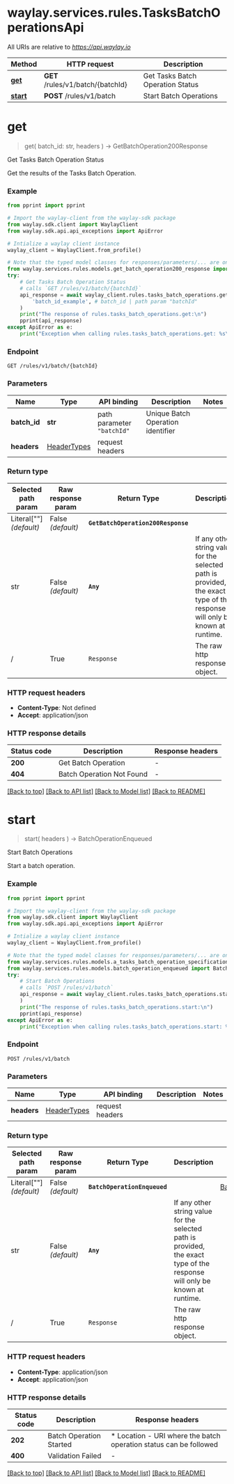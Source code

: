 # waylay.services.rules.TasksBatchOperationsApi

All URIs are relative to *https://api.waylay.io*

Method | HTTP request | Description
------------- | ------------- | -------------
[**get**](TasksBatchOperationsApi.md#get) | **GET** /rules/v1/batch/{batchId} | Get Tasks Batch Operation Status
[**start**](TasksBatchOperationsApi.md#start) | **POST** /rules/v1/batch | Start Batch Operations

# **get**
> get(
> batch_id: str,
> headers
> ) -> GetBatchOperation200Response

Get Tasks Batch Operation Status

Get the results of the Tasks Batch Operation.

### Example

```python
from pprint import pprint

# Import the waylay-client from the waylay-sdk package
from waylay.sdk.client import WaylayClient
from waylay.sdk.api.api_exceptions import ApiError

# Intialize a waylay client instance
waylay_client = WaylayClient.from_profile()

# Note that the typed model classes for responses/parameters/... are only available when `waylay-sdk-rules-types` is installed
from waylay.services.rules.models.get_batch_operation200_response import GetBatchOperation200Response
try:
    # Get Tasks Batch Operation Status
    # calls `GET /rules/v1/batch/{batchId}`
    api_response = await waylay_client.rules.tasks_batch_operations.get(
        'batch_id_example', # batch_id | path param "batchId"
    )
    print("The response of rules.tasks_batch_operations.get:\n")
    pprint(api_response)
except ApiError as e:
    print("Exception when calling rules.tasks_batch_operations.get: %s\n" % e)
```

### Endpoint
```
GET /rules/v1/batch/{batchId}
```
### Parameters

Name     | Type  | API binding   | Description   | Notes
-------- | ----- | ------------- | ------------- | -------------
**batch_id** | **str** | path parameter `"batchId"` | Unique Batch Operation identifier | 
**headers** | [HeaderTypes](Operation.md#req_headers) | request headers |  | 

### Return type

Selected path param | Raw response param | Return Type  | Description | Links
------------------- | ------------------ | ------------ | ----------- | -----
Literal[""] _(default)_  | False _(default)_ | **`GetBatchOperation200Response`** |  | [GetBatchOperation200Response](GetBatchOperation200Response.md)
str | False _(default)_ | **`Any`** | If any other string value for the selected path is provided, the exact type of the response will only be known at runtime. | 
/ | True | `Response` | The raw http response object.

### HTTP request headers

 - **Content-Type**: Not defined
 - **Accept**: application/json

### HTTP response details

| Status code | Description | Response headers |
|-------------|-------------|------------------|
**200** | Get Batch Operation |  -  |
**404** | Batch Operation Not Found |  -  |

[[Back to top]](#) [[Back to API list]](../README.md#documentation-for-api-endpoints) [[Back to Model list]](../README.md#documentation-for-models) [[Back to README]](../README.md)

# **start**
> start(
> headers
> ) -> BatchOperationEnqueued

Start Batch Operations

Start a batch operation.

### Example

```python
from pprint import pprint

# Import the waylay-client from the waylay-sdk package
from waylay.sdk.client import WaylayClient
from waylay.sdk.api.api_exceptions import ApiError

# Intialize a waylay client instance
waylay_client = WaylayClient.from_profile()

# Note that the typed model classes for responses/parameters/... are only available when `waylay-sdk-rules-types` is installed
from waylay.services.rules.models.a_tasks_batch_operation_specification import ATasksBatchOperationSpecification
from waylay.services.rules.models.batch_operation_enqueued import BatchOperationEnqueued
try:
    # Start Batch Operations
    # calls `POST /rules/v1/batch`
    api_response = await waylay_client.rules.tasks_batch_operations.start(
    )
    print("The response of rules.tasks_batch_operations.start:\n")
    pprint(api_response)
except ApiError as e:
    print("Exception when calling rules.tasks_batch_operations.start: %s\n" % e)
```

### Endpoint
```
POST /rules/v1/batch
```
### Parameters

Name     | Type  | API binding   | Description   | Notes
-------- | ----- | ------------- | ------------- | -------------
**headers** | [HeaderTypes](Operation.md#req_headers) | request headers |  | 

### Return type

Selected path param | Raw response param | Return Type  | Description | Links
------------------- | ------------------ | ------------ | ----------- | -----
Literal[""] _(default)_  | False _(default)_ | **`BatchOperationEnqueued`** |  | [BatchOperationEnqueued](BatchOperationEnqueued.md)
str | False _(default)_ | **`Any`** | If any other string value for the selected path is provided, the exact type of the response will only be known at runtime. | 
/ | True | `Response` | The raw http response object.

### HTTP request headers

 - **Content-Type**: application/json
 - **Accept**: application/json

### HTTP response details

| Status code | Description | Response headers |
|-------------|-------------|------------------|
**202** | Batch Operation Started |  * Location - URI where the batch operation status can be followed <br>  |
**400** | Validation Failed |  -  |

[[Back to top]](#) [[Back to API list]](../README.md#documentation-for-api-endpoints) [[Back to Model list]](../README.md#documentation-for-models) [[Back to README]](../README.md)

